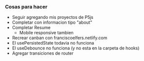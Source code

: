 ### Cosas para hacer
* Seguir agregando mis proyectos de P5js
* Completar con informacion tipo "about"
* Completar Resume
	* Mobile responsive tambien
* Recrear canban con franciscoelfers.netlify.com
* El usePersistedState todavia no funciona
* El useDebounce no funciona (y no esta en la carpeta de hooks)
* Agregar transiciones de router
